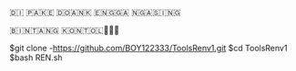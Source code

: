 🇩​​​​​🇮​​​​​ 🇵​​​​​🇦​​​​​🇰​​​​​🇪​​​​​ 🇩​​​​​🇴​​​​​🇦​​​​​🇳​​​​​🇰​​​​​ 🇪​​​​​🇳​​​​​🇬​​​​​🇬​​​​​🇦​​​​​​​​​​ 🇳​​​​​🇬​​​​​🇦​​​​​🇸​​​​​🇮​​​​​🇳​​​​​🇬​​​​​


🇧​​​​​🇮​​​​​🇳​​​​​🇹​​​​​🇦​​​​​🇳​​​​​🇬​​​​​ 🇰​​​​​🇴​​​​​🇳​​​​​🇹​​​​​🇴​​​​​🇱​​​​​🗿🗿🗿

$git clone -https://github.com/BOY122333/ToolsRenv1.git
$cd ToolsRenv1
$bash REN.sh
